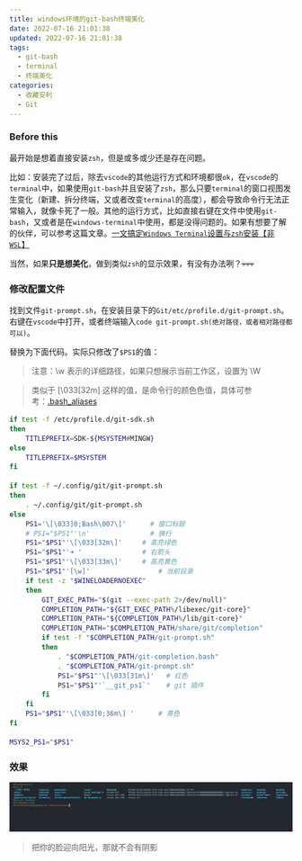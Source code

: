 ```yaml
---
title: windows环境的git-bash终端美化
date: 2022-07-16 21:01:38
updated: 2022-07-16 21:01:38
tags:
  - git-bash
  - terminal
  - 终端美化
categories:
  - 收藏安利
  - Git
---
```


### Before this

最开始是想着直接安装`zsh`，但是或多或少还是存在问题。

比如：安装完了过后，除去`vscode`的其他运行方式和环境都很`ok`，在`vscode`的`terminal`中，如果使用`git-bash`并且安装了`zsh`，那么只要`terminal`的窗口视图发生变化（新建、拆分终端，又或者改变`terminal`的高度），都会导致命令行无法正常输入，就像卡死了一般。其他的运行方式，比如直接右键在文件中使用`git-bash`，又或者是在`windows-terminal`中使用，都是没得问题的。如果有想要了解的伙伴，可以参考这篇文章。[一文搞定`Windows Terminal`设置与`zsh`安装【非`WSL`】](https://zhuanlan.zhihu.com/p/455925403)

当然，如果**只是想美化**，做到类似`zsh`的显示效果，有没有办法咧？~~💀💀💀~~

<!-- more -->

### 修改配置文件

找到文件`git-prompt.sh`，在安装目录下的`Git/etc/profile.d/git-prompt.sh`。右键在`vscode`中打开，或者终端输入`code git-prompt.sh(绝对路径，或者相对路径都可以)`。

替换为下面代码。实际只修改了`$PS1`的值：

> 注意：\w 表示的详细路径，如果只想展示当前工作区，设置为 \W

> 类似于 \[\033[32m\] 这样的值，是命令行的颜色色值，具体可参考：[.bash_aliases](https://gist.github.com/vratiu/9780109)

```sh
if test -f /etc/profile.d/git-sdk.sh
then
    TITLEPREFIX=SDK-${MSYSTEM#MINGW}
else
    TITLEPREFIX=$MSYSTEM
fi

if test -f ~/.config/git/git-prompt.sh
then
    . ~/.config/git/git-prompt.sh
else
    PS1='\[\033]0;Bash\007\]'      # 窗口标题
    # PS1="$PS1"'\n'               # 换行
    PS1="$PS1"'\[\033[32m\]'     # 高亮绿色
    PS1="$PS1"'➜ '               # 右箭头
    PS1="$PS1"'\[\033[33m\]'     # 高亮黄色
    PS1="$PS1"'[\w]'                 # 当前目录
    if test -z "$WINELOADERNOEXEC"
    then
        GIT_EXEC_PATH="$(git --exec-path 2>/dev/null)"
        COMPLETION_PATH="${GIT_EXEC_PATH%/libexec/git-core}"
        COMPLETION_PATH="${COMPLETION_PATH%/lib/git-core}"
        COMPLETION_PATH="$COMPLETION_PATH/share/git/completion"
        if test -f "$COMPLETION_PATH/git-prompt.sh"
        then
            . "$COMPLETION_PATH/git-completion.bash"
            . "$COMPLETION_PATH/git-prompt.sh"
            PS1="$PS1"'\[\033[31m\]'   # 红色
            PS1="$PS1"'`__git_ps1`'    # git 插件
        fi
    fi
    PS1="$PS1"'\[\033[0;36m\] '      # 青色
fi

MSYS2_PS1="$PS1"
```

### 效果

[!['git-bash-preview'](/images/posts/git-bash-prettify/p1.png)](/images/posts/git-bash-prettify/p1.png)

<div class="primary">

> 把你的脸迎向阳光，那就不会有阴影

</div>
